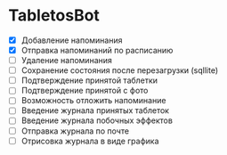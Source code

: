 # TabletosBot
- [x] Добавление напоминания
- [x] Отправка напоминаний по расписанию
- [ ] Удаление напоминания
- [ ] Сохранение состояния после перезагрузки (sqllite)
- [ ] Подтверждение принятой таблетки
- [ ] Подтверждение принятой с фото
- [ ] Возможность отложить напоминание
- [ ] Введение журнала принятых таблеток
- [ ] Введение журнала побочных эффектов
- [ ] Отправка журнала по почте
- [ ] Отрисовка журнала в виде графика
